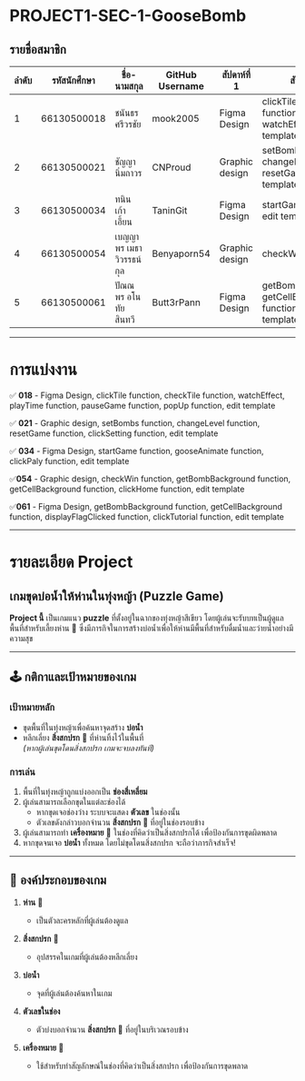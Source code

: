 # PROJECT1-SEC-1-GooseBomb

## รายชื่อสมาชิก

| ลำดับ | รหัสนักศึกษา   | ชื่อ-นามสกุล                 | GitHub Username |     สัปดาห์ที่ 1     |     สัปดาห์ที่ 2   |
|-------|-----------------|---------------------|-----------------|-----------------|-----------------|
| 1     | 66130500018     | ชนันธร ศรีวรชัย         |   mook2005      |    Figma Design  |  clickTile, checkTile function, watchEffect, edit template |
| 2     | 66130500021     | ชัญญา นิ่มถาวร         |    CNProud       | Graphic design  | setBombs, changeLevel, resetGame, edit template |
| 3     | 66130500034     | ทนิน เก้าเอี้ยน          |    TaninGit      |  Figma Design   | startGame function, edit template |
| 4     | 66130500054     | เบญญาพร เมธาวิวรรธน์กุล  |    Benyaporn54   | Graphic design  | checkWin function |
| 5     | 66130500061     | ปัณณพร อโนทัยสินทวี     |    Butt3rPann    | Figma Design    | getBombBackground, getCellBackground function, edit template |


--------------


# การแบ่งงาน

✅ **018** - Figma Design, clickTile function, checkTile function, watchEffect, playTime function, pauseGame function, popUp function, edit template

✅ **021** - Graphic design, setBombs function, changeLevel function, resetGame function, clickSetting function, edit template

✅ **034** - Figma Design, startGame function, gooseAnimate function, clickPaly function, edit template

✅**054** - Graphic design, checkWin function,  getBombBackground function, getCellBackground function, clickHome function, edit template

✅**061** - Figma Design, getBombBackground function, getCellBackground function, displayFlagClicked function, clickTutorial function, edit template


--------------


# รายละเอียด Project

## เกมขุดบ่อน้ำให้ห่านในทุ่งหญ้า (Puzzle Game)

**Project นี้** เป็นเกมแนว **puzzle** ที่ตั้งอยู่ในฉากของทุ่งหญ้าสีเขียว โดยผู้เล่นจะรับบทเป็นผู้ดูแลพื้นที่สำหรับเลี้ยงห่าน 🦢 ซึ่งมีภารกิจในการสร้างบ่อน้ำเพื่อให้ห่านมีพื้นที่สำหรับดื่มน้ำและว่ายน้ำอย่างมีความสุข

---

## 🕹️ กติกาและเป้าหมายของเกม

### เป้าหมายหลัก
- ขุดพื้นที่ในทุ่งหญ้าเพื่อค้นหาจุดสร้าง **บ่อน้ำ**  
- หลีกเลี่ยง **สิ่งสกปรก** 💩 ที่ห่านทิ้งไว้ในพื้นที่  
  *(หากผู้เล่นขุดโดนสิ่งสกปรก เกมจะจบลงทันที)*

### การเล่น
1. พื้นที่ในทุ่งหญ้าถูกแบ่งออกเป็น **ช่องสี่เหลี่ยม**  
2. ผู้เล่นสามารถเลือกขุดในแต่ละช่องได้  
   - หากขุดเจอช่องว่าง ระบบจะแสดง **ตัวเลข** ในช่องนั้น  
   - ตัวเลขดังกล่าวบอกจำนวน **สิ่งสกปรก** 💩 ที่อยู่ในช่องรอบข้าง  
3. ผู้เล่นสามารถทำ **เครื่องหมาย** 🚩 ในช่องที่คิดว่าเป็นสิ่งสกปรกได้ เพื่อป้องกันการขุดผิดพลาด  
4. หากขุดจนเจอ **บ่อน้ำ** ทั้งหมด โดยไม่ขุดโดนสิ่งสกปรก จะถือว่าภารกิจสำเร็จ!

---

## 🦢 องค์ประกอบของเกม

1. **ห่าน** 🦢  
   - เป็นตัวละครหลักที่ผู้เล่นต้องดูแล  

2. **สิ่งสกปรก** 💩  
   - อุปสรรคในเกมที่ผู้เล่นต้องหลีกเลี่ยง  

3. **บ่อน้ำ**  
   - จุดที่ผู้เล่นต้องค้นหาในเกม  

4. **ตัวเลขในช่อง**  
   - ตัวบ่งบอกจำนวน **สิ่งสกปรก** 💩 ที่อยู่ในบริเวณรอบข้าง  

5. **เครื่องหมาย** 🚩  
   - ใช้สำหรับทำสัญลักษณ์ในช่องที่คิดว่าเป็นสิ่งสกปรก เพื่อป้องกันการขุดพลาด
